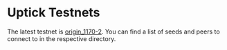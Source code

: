 # Uptick Testnets

The latest testnet is [origin_1170-2](./origin_1170-2). You can find a list of seeds and peers to connect to in the respective directory.